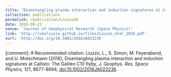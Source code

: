 ```yaml
---
title: "Disentangling plasma interaction and induction signatures at Callisto: The Galileo C10 flyby"
collection: publications
permalink: /publication/Liuzzo16
date: 2016-09-23
venue: 'Journal of Geophysical Research (Space Physics)'
link: 'http://lukeliuzzo.github.io/files/Liuzzo_etal_2016.pdf'
xurl: 'http://doi.org/10.1002/2016JA023236'
---
```


[comment]: # Recommended citation: Liuzzo, L., S. Simon, M. Feyerabend, and U. Motschmann (2016), Disentangling plasma interaction and induction signatures at Callisto: The Galileo C10 flyby, <i>J. Geophys. Res. Space Physics, 121</i>, 8677-8694, [doi:10.1002/2016JA023236](https://doi.org/10.1002/2016JA023236).

